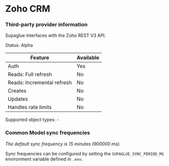 # Zoho CRM

### Third-party provider information

Supaglue interfaces with the Zoho REST V3 API.

Status: Alpha

| Feature                    | Available |
| -------------------------- | --------- |
| Auth                       | Yes       |
| Reads: Full refresh        | No        |
| Reads: Incremental refresh | No        |
| Creates                    | No        |
| Updates                    | No        |
| Handles rate limits        | No        |

Supported object types: -

### Common Model sync frequencies

_The default sync frequency is 15 minutes (900000 ms)._

Sync frequencies can be configured by setting the `SUPAGLUE_SYNC_PERIOD_MS` environment variable defined in `.env`.

